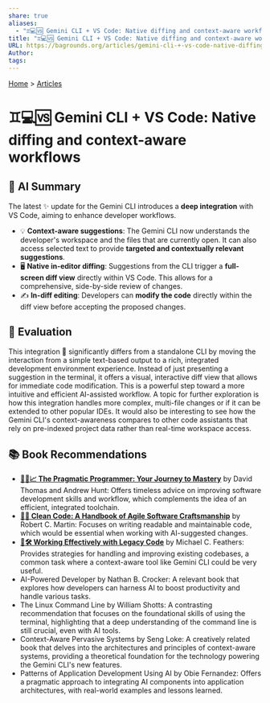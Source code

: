 ```yaml
---
share: true
aliases:
  - "♊💻🆚 Gemini CLI + VS Code: Native diffing and context-aware workflows"
title: "♊💻🆚 Gemini CLI + VS Code: Native diffing and context-aware workflows"
URL: https://bagrounds.org/articles/gemini-cli-+-vs-code-native-diffing-and-context-aware-workflows
Author: 
tags: 
---
```

[Home](../index.md) > [Articles](./index.md)  
# ♊💻🆚 Gemini CLI + VS Code: Native diffing and context-aware workflows  
## 🤖 AI Summary  
The latest ✨ update for the Gemini CLI introduces a **deep integration** with VS Code, aiming to enhance developer workflows.  
- 💡 **Context-aware suggestions**: The Gemini CLI now understands the developer's workspace and the files that are currently open. It can also access selected text to provide **targeted and contextually relevant suggestions**.  
- 🖥️ **Native in-editor diffing**: Suggestions from the CLI trigger a **full-screen diff view** directly within VS Code. This allows for a comprehensive, side-by-side review of changes.  
- ✍️ **In-diff editing**: Developers can **modify the code** directly within the diff view before accepting the proposed changes.  
  
## 🤔 Evaluation  
This integration 🤝 significantly differs from a standalone CLI by moving the interaction from a simple text-based output to a rich, integrated development environment experience. Instead of just presenting a suggestion in the terminal, it offers a visual, interactive diff view that allows for immediate code modification. This is a powerful step toward a more intuitive and efficient AI-assisted workflow. A topic for further exploration is how this integration handles more complex, multi-file changes or if it can be extended to other popular IDEs. It would also be interesting to see how the Gemini CLI's context-awareness compares to other code assistants that rely on pre-indexed project data rather than real-time workspace access.  
  
## 📚 Book Recommendations  
- **[🧑‍💻📈 The Pragmatic Programmer: Your Journey to Mastery](../books/the-pragmatic-programmer-your-journey-to-mastery.md)** by David Thomas and Andrew Hunt: Offers timeless advice on improving software development skills and workflow, which complements the idea of an efficient, integrated toolchain.  
- **[🧼💾 Clean Code: A Handbook of Agile Software Craftsmanship](../books/clean-code.md)** by Robert C. Martin: Focuses on writing readable and maintainable code, which would be essential when working with AI-suggested changes.  
- **[🧱🛠️ Working Effectively with Legacy Code](../books/working-effectively-with-legacy-code.md)** by Michael C. Feathers: Provides strategies for handling and improving existing codebases, a common task where a context-aware tool like Gemini CLI could be very useful.  
- AI-Powered Developer by Nathan B. Crocker: A relevant book that explores how developers can harness AI to boost productivity and handle various tasks.  
- The Linux Command Line by William Shotts: A contrasting recommendation that focuses on the foundational skills of using the terminal, highlighting that a deep understanding of the command line is still crucial, even with AI tools.  
- Context-Aware Pervasive Systems by Seng Loke: A creatively related book that delves into the architectures and principles of context-aware systems, providing a theoretical foundation for the technology powering the Gemini CLI's new features.  
- Patterns of Application Development Using AI by Obie Fernandez: Offers a pragmatic approach to integrating AI components into application architectures, with real-world examples and lessons learned.
